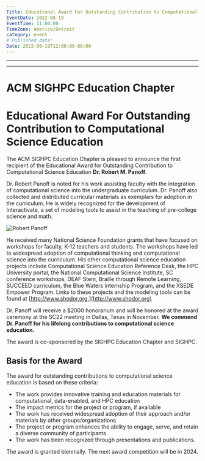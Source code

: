 ```yaml
---
Title: Educational Award For Outstanding Contribution to Computational Science Education
EventDate: 2022-08-19
EventTime: 11:00:00
TimeZone: America/Detroit
category: event
# Published date:
Date: 2022-08-19T12:00:00-06:00
---
```

---
---

ACM SIGHPC Education Chapter
============================

Educational Award For Outstanding Contribution to Computational Science Education
=================================================================================

The ACM SIGHPC Education Chapter is pleased to announce the first recipient of the Educational Award for Outstanding Contribution to Computational Science Education **Dr. Robert M. Panoff**.

Dr. Robert Panoff is noted for his work assisting faculty with the integration of computational science into the undergraduate curriculum. Dr. Panoff also collected and distributed curricular materials as exemplars for adoption in the curriculum. He is widely recognized for the development of Interactivate, a set of modeling tools to assist in the teaching of pre-college science and math.

  
![Robert Panoff](../files/panoff.jpg)

  
He received many National Science Foundation grants that have focused on workshops for faculty, K-12 teachers and students. The workshops have led to widespread adoption of computational thinking and computational science into the curriculum. His other computational science education projects include Computational Science Education Reference Desk, the HPC University portal, the National Computational Science Institute, SC conference workshops, DEAF Stem, Braille through Remote Learning, SUCCEED curriculum, the Blue Waters Internship Program, and the XSEDE Empower Program. Links to these projects and the modeling tools can be found at [http://www.shodor.org.](http://www.shodor.org)

Dr. Panoff will receive a $2000 honorarium and will be honored at the award ceremony at the SC22 meeting in Dallas, Texas in November. **We commend Dr. Panoff for his lifelong contributions to computational science education.**

The award is co-sponsored by the SIGHPC Education Chapter and SIGHPC.

Basis for the Award
-------------------

The award for outstanding contributions to computational science education is based on these criteria:

*   The work provides innovative training and education materials for computational, data-enabled, and HPC education
*   The impact metrics for the project or program, if available
*   The work has received widespread adoption of their approach and/or materials by other groups/organizations
*   The project or program enhances the ability to engage, serve, and retain a diverse community of participants
*   The work has been recognized through presentations and publications.

The award is granted biennially. The next award competition will be in 2024.
